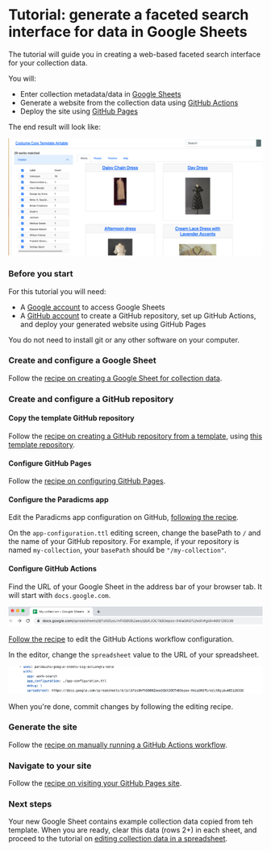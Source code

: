 # Tutorial: generate a faceted search interface for data in Google Sheets

The tutorial will guide you in creating a web-based faceted search interface for your collection data.

You will:
* Enter collection metadata/data in [Google Sheets](https://www.google.com/sheets/about/)
* Generate a website from the collection data using [GitHub Actions](https://github.com/features/actions)
* Deploy the site using [GitHub Pages](https://pages.github.com/)

The end result will look like:

![Screenshot of result](img/google-sheets-ssg/result.png)


### Before you start

For this tutorial you will need:

* A [Google account](https://support.google.com/accounts/answer/27441?hl=en) to access Google Sheets
* A [GitHub account](https://github.com/join) to create a GitHub repository, set up GitHub Actions, and deploy your generated website using GitHub Pages

You do not need to install git or any other software on your computer.


### Create and configure a Google Sheet

Follow the [recipe on creating a Google Sheet for collection data](../recipes/create-google-sheet).


### Create and configure a GitHub repository

#### Copy the template GitHub repository

Follow the [recipe on creating a GitHub repository from a template](../recipes/create-github-repository), using [this template repository](https://github.com/dressdiscover/exhibitions).

#### Configure GitHub Pages

Follow the [recipe on configuring GitHub Pages](../recipes/configure-github-pages).

#### Configure the Paradicms app

Edit the Paradicms app configuration on GitHub, [following the recipe](../recipes/edit-paradicms-app-configuration-on-github).

On the `app-configuration.ttl` editing screen, change the basePath to `/` and the name of your GitHub repository. For example, if your repository is named `my-collection`, your `basePath` should be `"/my-collection"`.

#### Configure GitHub Actions

Find the URL of your Google Sheet in the address bar of your browser tab. It will start with `docs.google.com`.

![Screenshot of the Google Sheets address bar](img/google-sheets-ssg/google-sheets-address-bar.png)

[Follow the recipe](../recipes/edit-github-ssg-workflow) to edit the GitHub Actions workflow configuration.

In the editor, change the `spreadsheet` value to the URL of your spreadsheet.

![Screenshot of setting the spreadsheet URL in the GitHub Actions workflow](img/google-sheets-ssg/github-workflow-set-spreadsheet.png)

When you're done, commit changes by following the editing recipe.

### Generate the site

Follow the [recipe on manually running a GitHub Actions workflow](../recipes/run-github-ssg-workflow).

### Navigate to your site

Follow the [recipe on visiting your GitHub Pages site](../recipe/visit-github-pages).

### Next steps

Your new Google Sheet contains example collection data copied from teh template. When you are ready, clear this data (rows 2+) in each sheet, and proceed to the tutorial on [editing collection data in a spreadsheet](./edit-spreadsheet).
